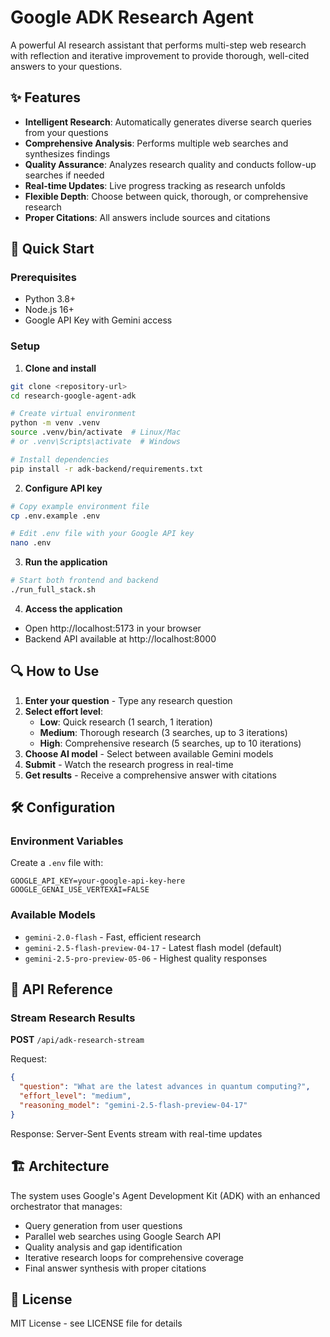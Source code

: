 # Google ADK Research Agent

A powerful AI research assistant that performs multi-step web research with reflection and iterative improvement to provide thorough, well-cited answers to your questions.

## ✨ Features

- **Intelligent Research**: Automatically generates diverse search queries from your questions
- **Comprehensive Analysis**: Performs multiple web searches and synthesizes findings
- **Quality Assurance**: Analyzes research quality and conducts follow-up searches if needed
- **Real-time Updates**: Live progress tracking as research unfolds
- **Flexible Depth**: Choose between quick, thorough, or comprehensive research
- **Proper Citations**: All answers include sources and citations

## 🚀 Quick Start

### Prerequisites
- Python 3.8+
- Node.js 16+
- Google API Key with Gemini access

### Setup

1. **Clone and install**
```bash
git clone <repository-url>
cd research-google-agent-adk

# Create virtual environment
python -m venv .venv
source .venv/bin/activate  # Linux/Mac
# or .venv\Scripts\activate  # Windows

# Install dependencies
pip install -r adk-backend/requirements.txt
```

2. **Configure API key**
```bash
# Copy example environment file
cp .env.example .env

# Edit .env file with your Google API key
nano .env
```

3. **Run the application**
```bash
# Start both frontend and backend
./run_full_stack.sh
```

4. **Access the application**
- Open http://localhost:5173 in your browser
- Backend API available at http://localhost:8000

## 🔍 How to Use

1. **Enter your question** - Type any research question
2. **Select effort level**:
   - **Low**: Quick research (1 search, 1 iteration)
   - **Medium**: Thorough research (3 searches, up to 3 iterations)
   - **High**: Comprehensive research (5 searches, up to 10 iterations)
3. **Choose AI model** - Select between available Gemini models
4. **Submit** - Watch the research progress in real-time
5. **Get results** - Receive a comprehensive answer with citations

## 🛠️ Configuration

### Environment Variables
Create a `.env` file with:
```env
GOOGLE_API_KEY=your-google-api-key-here
GOOGLE_GENAI_USE_VERTEXAI=FALSE
```

### Available Models
- `gemini-2.0-flash` - Fast, efficient research
- `gemini-2.5-flash-preview-04-17` - Latest flash model (default)
- `gemini-2.5-pro-preview-05-06` - Highest quality responses

## 📡 API Reference

### Stream Research Results
**POST** `/api/adk-research-stream`

Request:
```json
{
  "question": "What are the latest advances in quantum computing?",
  "effort_level": "medium",
  "reasoning_model": "gemini-2.5-flash-preview-04-17"
}
```

Response: Server-Sent Events stream with real-time updates

## 🏗️ Architecture

The system uses Google's Agent Development Kit (ADK) with an enhanced orchestrator that manages:
- Query generation from user questions
- Parallel web searches using Google Search API
- Quality analysis and gap identification
- Iterative research loops for comprehensive coverage
- Final answer synthesis with proper citations

## 📄 License

MIT License - see LICENSE file for details